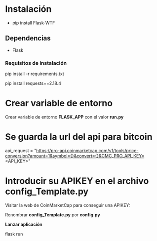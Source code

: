 # Instalación
- pip install Flask-WTF
## Dependencias
- Flask
### Requisitos de instalación 

pip install -r requirements.txt

pip install requests==2.18.4

# Crear variable de entorno

Crear variable de entorno **FLASK_APP** con el valor **run.py**

# Se guarda la url del api para bitcoin
api_request = "https://pro-api.coinmarketcap.com/v1/tools/price-conversion?amount=1&symbol={}&convert={}&CMC_PRO_API_KEY=<API_KEY>"

# Introducir su APIKEY en el archivo config_Template.py

Visitar la web de CoinMarketCap para conseguir una APIKEY:

Renombrar **config_Template.py** por **config.py**

**Lanzar aplicación**

flask run
